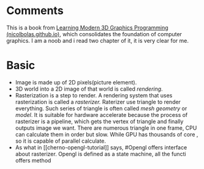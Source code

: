 # Comments

This is a book from [Learning Modern 3D Graphics Programming (nicolbolas.github.io)](https://nicolbolas.github.io/oldtut/index.html), which consolidates the foundation of computer graphics. I am a noob and i read two chapter of it, it is very clear for me.

# Basic
- Image is made up of 2D pixels(picture element).
- 3D world into a 2D image of that world is called _rendering_.
- Rasterization is a step to render. A rendering system that uses rasterization is called a _rasterizer._ Raterizer use triangle to render everything. Such series of triangle is often called _mesh_ _geometry_ or _model_.
   It is suitable for hardware accelerate because the process of rasterizer is a pipeline, which gets the vertex of triangle and finally outputs image we want. There are numerous triangle in one frame, CPU can calculate them in order but slow. While GPU has thousands of core , so it is capable of parallel calculate.
- As what in [[cherno-opengl-tutorial]] says, #Opengl offers interface about rasterizer. Opengl is defined as a state machine, all the functi offers method